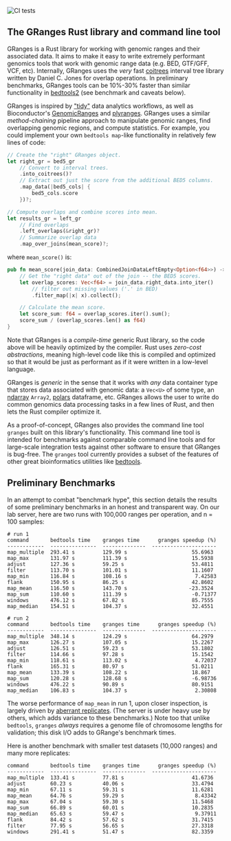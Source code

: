 ![CI tests](https://github.com/vsbuffalo/granges/workflows/Rust/badge.svg)

## The GRanges Rust library and command line tool

GRanges is a Rust library for working with genomic ranges and their associated
data. It aims to make it easy to write extremely performant genomics tools that
work with genomic range data (e.g. BED, GTF/GFF, VCF, etc). Internally, GRanges
uses the *very* fast [coitrees](https://github.com/dcjones/coitrees/) interval
tree library written by Daniel C. Jones for overlap operations. In preliminary
benchmarks, GRanges tools can be 10%-30% faster than similar functionality in
[bedtools2](https://github.com/arq5x/bedtools2) (see benchmark and caveats
below). 

GRanges is inspired by ["tidy"](https://www.tidyverse.org) data analytics
workflows, as well as Bioconductor's
[GenomicRanges](https://journals.plos.org/ploscompbiol/article?id=10.1371/journal.pcbi.1003118)
and
[plyranges](https://www.bioconductor.org/packages/release/bioc/html/plyranges.html).
GRanges uses a similar *method-chaining* pipeline approach to manipulate
genomic ranges, find overlapping genomic regions, and compute statistics.
For example, you could implement your own `bedtools map`-like functionality
in relatively few lines of code:

```rust
// Create the "right" GRanges object.
let right_gr = bed5_gr
    // Convert to interval trees.
    .into_coitrees()?
    // Extract out just the score from the additional BED5 columns.
    .map_data(|bed5_cols| {
        bed5_cols.score
    })?;

// Compute overlaps and combine scores into mean.
let results_gr = left_gr
    // Find overlaps
    .left_overlaps(&right_gr)?
    // Summarize overlap data
    .map_over_joins(mean_score)?;
```

where `mean_score()` is:

```rust
pub fn mean_score(join_data: CombinedJoinDataLeftEmpty<Option<f64>>) -> f64 {
    // Get the "right data" out of the join -- the BED5 scores.
    let overlap_scores: Vec<f64> = join_data.right_data.into_iter()
        // filter out missing values ('.' in BED)
        .filter_map(|x| x).collect();

    // Calculate the mean score.
    let score_sum: f64 = overlap_scores.iter().sum();
    score_sum / (overlap_scores.len() as f64)
}
```

Note that GRanges is a *compile-time* generic Rust library, so the code above
will be heavily optimized by the compiler. Rust uses *zero-cost abstractions*,
meaning high-level code like this is compiled and optimized so that it would be
just as performant as if it were written in a low-level language.

GRanges is *generic* in the sense that it works with *any* data container type
that stores data associated with genomic data: a `Vec<U>` of some type, an
[ndarray](https://docs.rs/ndarray/latest/ndarray/) `Array2`,
[polars](https://pola.rs) dataframe, etc. GRanges allows the user to write do
common genomics data processing tasks in a few lines of Rust, and then lets the
Rust compiler optimize it.

As a proof-of-concept, GRanges also provides the command line tool `granges`
built on this library's functionality. This command line tool is intended for
benchmarks against comparable command line tools and for large-scale
integration tests against other software to ensure that GRanges is bug-free.
The `granges` tool currently provides a subset of the features of other great
bioinformatics utilities like
[bedtools](https://bedtools.readthedocs.io/en/latest/). 

## Preliminary Benchmarks

In an attempt to combat "benchmark hype", this section details the results of
some preliminary benchmarks in an honest and transparent way. On our lab
server, here are two runs with 100,000 ranges per operation, and n = 100 samples:

```
# run 1
command       bedtools time    granges time      granges speedup (%)
------------  ---------------  --------------  ---------------------
map_multiple  293.41 s         129.99 s                     55.6963
map_max       131.97 s         111.39 s                     15.5938
adjust        127.36 s         59.25 s                      53.4811
filter        113.70 s         101.01 s                     11.1607
map_min       116.84 s         108.16 s                      7.42583
flank         150.95 s         86.25 s                      42.8602
map_mean      116.50 s         143.70 s                    -23.3524
map_sum       110.60 s         111.39 s                     -0.71377
windows       476.12 s         67.82 s                      85.7555
map_median    154.51 s         104.37 s                     32.4551

# run 2
command       bedtools time    granges time      granges speedup (%)
------------  ---------------  --------------  ---------------------
map_multiple  348.14 s         124.29 s                     64.2979
map_max       126.27 s         107.05 s                     15.2267
adjust        126.51 s         59.23 s                      53.1802
filter        114.66 s         97.28 s                      15.1542
map_min       118.61 s         113.02 s                      4.72037
flank         165.31 s         80.97 s                      51.0211
map_mean      133.39 s         108.22 s                     18.867
map_sum       120.28 s         128.68 s                     -6.98736
windows       476.22 s         90.89 s                      80.9151
map_median    106.83 s         104.37 s                      2.30808
```

The worse performance of `map_mean` in run 1, upon closer inspection, is
largely driven by [aberrant
replicates](https://github.com/vsbuffalo/granges/issues/2). (The server is
under heavy use by others, which adds variance to these benchmarks.) Note too
that unlike `bedtools`, `granges` *always* requires a genome file of chromosome
lengths for validation; this disk I/O adds to GRange's benchmark times. 

Here is another benchmark with smaller test datasets (10,000 ranges) and many
more replicates:

```
command       bedtools time    granges time      granges speedup (%)
------------  ---------------  --------------  ---------------------
map_multiple  133.41 s         77.81 s                      41.6736
adjust        60.23 s          40.06 s                      33.4794
map_min       67.11 s          59.31 s                      11.6281
map_mean      64.76 s          59.29 s                       8.43342
map_max       67.04 s          59.30 s                      11.5468
map_sum       66.89 s          60.01 s                      10.2835
map_median    65.63 s          59.47 s                       9.37911
flank         84.42 s          57.62 s                      31.7415
filter        77.95 s          56.65 s                      27.3318
windows       291.41 s         51.47 s                      82.3359
```

